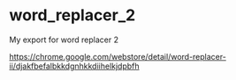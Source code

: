 # word_replacer_2

My export for word replacer 2

https://chrome.google.com/webstore/detail/word-replacer-ii/djakfbefalbkkdgnhkkdiihelkjdpbfh
